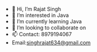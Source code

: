 - 👋 Hi, I’m Rajat Singh
- 👀 I’m interested in Java 
- 🌱 I’m currently learning Java
- 💞️ I’m looking to collaborate on 
- 📫 Contact: 8979194067
- Email:singhrajat634@gmail.com


<!---
rajatsing23/rajatsing23 is a ✨ special ✨ repository because its `README.md` (this file) appears on your GitHub profile.
You can click the Preview link to take a look at your changes.
--->
